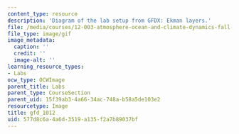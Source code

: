 ```yaml
---
content_type: resource
description: 'Diagram of the lab setup from GFDX: Ekman layers.'
file: /media/courses/12-003-atmosphere-ocean-and-climate-dynamics-fall-2008/577d8c6a4a6d3519a135f2a7b89037bf_gfd_1012.gif
file_type: image/gif
image_metadata:
  caption: ''
  credit: ''
  image-alt: ''
learning_resource_types:
- Labs
ocw_type: OCWImage
parent_title: Labs
parent_type: CourseSection
parent_uid: 15f39ab3-4a66-34ac-748a-b58a5de103e2
resourcetype: Image
title: gfd_1012
uid: 577d8c6a-4a6d-3519-a135-f2a7b89037bf
---
```

